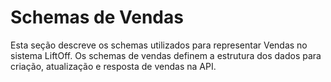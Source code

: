 # Schemas de Vendas

Esta seção descreve os schemas utilizados para representar Vendas no sistema LiftOff. Os schemas de vendas definem a estrutura dos dados para criação, atualização e resposta de vendas na API.